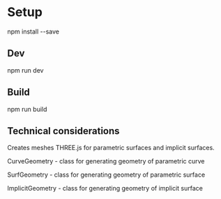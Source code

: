 # Setup

npm install --save

## Dev

npm run dev

## Build

npm run build

## Technical considerations

Creates meshes THREE.js for parametric surfaces and implicit surfaces.

CurveGeometry - class for generating geometry of parametric curve

SurfGeometry - class for generating geometry of parametric surface

ImplicitGeometry - class for generating geometry of implicit surface